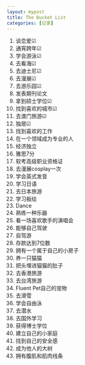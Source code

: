 ```yaml
---
layout: mypost
title: The Bucket List
categories: [记录]
---
```


1. 谈恋爱☑
2. 通宵跨年☑
3. 学会游泳☑
4. 去看海☑
5. 去迪士尼☑
6. 去漫展☑
7. 去游乐园☑
8. 发表期刊论文
9. 拿到硕士学位☑
10. 找到喜欢的城市☑
11. 去澳门旅游☑
12. 独居☑
13. 找到喜欢的工作
14. 在一个领域成为专业的人
15. 经济独立
16. 雅思7分
17. 软考高级职业资格证
18. 去漫展cosplay一次
19. 学会英式发音
20. 学习日语
21. 去日本旅游
22. 学习板绘
23. Dance
24. 熟练一种乐器
25. 看一场喜欢歌手的演唱会
26. 能够自己驾驶
27. 自驾游
28. 存款达到7位数
29. 拥有一个属于自己的小房子
30. 养一只猫猫
31. 把头埋进猫猫的肚子
32. 去香港旅游
33. 去台湾旅游
34. Fluent Pet自己的宠物
35. 去滑雪
36. 学会自由泳
37. 去潜水
38. 去国外学习
39. 获得博士学位
40. 建立自己的小家庭
41. 找到自己的安全感
42. 成为他人的大树
43. 拥有腹肌和肌肉线条
